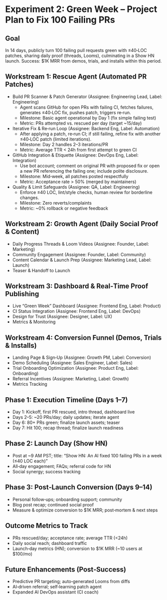 # Experiment 2: Green Week – Project Plan to Fix 100 Failing PRs

## Goal

In 14 days, publicly turn 100 failing pull requests green with ≤40‑LOC patches, sharing daily proof (threads, Looms), culminating in a Show HN launch. Success: $1K MRR from demos, trials, and installs within this period.

## Workstream 1: Rescue Agent (Automated PR Patches)

- Build PR Scanner & Patch Generator (Assignee: Engineering Lead, Label: Engineering)
  - Agent scans GitHub for open PRs with failing CI, fetches failures, generates ≤40‑LOC fix, pushes patch, triggers re‑run.
  - Milestone: Basic agent operational by Day 1 (fix simple failing test)
  - Metric: PRs attempted vs. rescued per day (target ~15/day)
- Iterative Fix & Re‑run Loop (Assignee: Backend Eng, Label: Automation)
  - After applying a patch, re‑run CI; if still failing, refine fix with another ≤40‑LOC patch (limited iterations).
  - Milestone: Day 2 handles 2–3 iterations/PR
  - Metric: Average TTR < 24h from first attempt to green CI
- GitHub Integration & Etiquette (Assignee: DevOps Eng, Label: Integration)
  - Use bot account; comment on original PR with proposed fix or open a new PR referencing the failing one; include polite disclosure.
  - Milestone: Mid‑week, all patches posted respectfully
  - Metric: Acceptance rate > 50% (merged by maintainers)
- Quality & Limit Safeguards (Assignee: QA, Label: Engineering)
  - Enforce ≤40 LOC, lint/style checks, human review for borderline changes.
  - Milestone: Zero reverts/complaints
  - Metric: ~0% rollback or negative feedback

## Workstream 2: Growth Agent (Daily Social Proof & Content)

- Daily Progress Threads & Loom Videos (Assignee: Founder, Label: Marketing)
- Community Engagement (Assignee: Founder, Label: Community)
- Content Calendar & Launch Prep (Assignee: Marketing Lead, Label: Launch)
- Teaser & Handoff to Launch

## Workstream 3: Dashboard & Real‑Time Proof Publishing

- Live “Green Week” Dashboard (Assignee: Frontend Eng, Label: Product)
- CI Status Integration (Assignee: Frontend Eng, Label: DevOps)
- Design for Trust (Assignee: Designer, Label: UX)
- Metrics & Monitoring

## Workstream 4: Conversion Funnel (Demos, Trials & Installs)

- Landing Page & Sign‑Up (Assignee: Growth PM, Label: Conversion)
- Demo Scheduling (Assignee: Sales Engineer, Label: Sales)
- Trial Onboarding Optimization (Assignee: Product Eng, Label: Onboarding)
- Referral Incentives (Assignee: Marketing, Label: Growth)
- Metrics Tracking

## Phase 1: Execution Timeline (Days 1–7)

- Day 1: Kickoff, first PR rescued, intro thread, dashboard live
- Days 2–5: ~20 PRs/day; daily updates; iterate agent
- Day 6: 80+ PRs green; finalize launch assets; teaser
- Day 7: Hit 100; recap thread; finalize launch readiness

## Phase 2: Launch Day (Show HN)

- Post at ~9 AM PST; title: “Show HN: An AI fixed 100 failing PRs in a week (≤40 LOC each)”
- All‑day engagement; FAQs; referral code for HN
- Social synergy; success tracking

## Phase 3: Post‑Launch Conversion (Days 9–14)

- Personal follow‑ups; onboarding support; community
- Blog post recap; continued social proof
- Measure & optimize conversion to $1K MRR; post‑mortem & next steps

## Outcome Metrics to Track

- PRs rescued/day; acceptance rate; average TTR (<24h)
- Daily social reach; dashboard traffic
- Launch‑day metrics (HN); conversion to $1K MRR (~10 users at $100/mo)

## Future Enhancements (Post‑Success)

- Predictive PR targeting; auto‑generated Looms from diffs
- AI‑driven referral; self‑learning patch agent
- Expanded AI DevOps assistant (CI coach)
